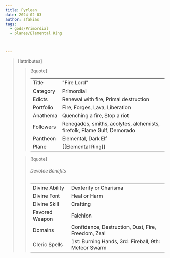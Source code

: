 ```yaml
---
title: Fyrlean
date: 2024-02-03
author: sfakias
tags:
  - gods/Primordial
  - planes/Elemental Ring



---
```

> [!attributes]
> 
> > [!quote]
> >
> > | | |
> > | --- | --- |
> > | Title | "Fire Lord" |
> > | Category | Primordial |
> > | Edicts | Renewal with fire, Primal destruction |
> > | Portfolio | Fire, Forges, Lava, Liberation |
> > | Anathema | Quenching a fire, Stop a riot |
> > | Followers | Renegades, smiths, acolytes, alchemists, firefolk, Flame Gulf, Demorado |
> > | Pantheon | Elemental, Dark Elf |
> > | Plane | [[Elemental Ring]] |
>
> > [!quote]
> > 
> > ###### Devotee Benefits
> > | | |
> > | --- | --- |
> > | Divine Ability | Dexterity or Charisma |
> > | Divine Font | Heal or Harm |
> > | Divine Skill | Crafting |
> > | Favored Weapon | Falchion |
> > | Domains | Confidence, Destruction, Dust, Fire, Freedom, Zeal |
> > | Cleric Spells | 1st: Burning Hands, 3rd: Fireball, 9th: Meteor Swarm |
